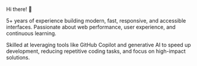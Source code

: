 Hi there! 👋

5+ years of experience building modern, fast, responsive, and accessible interfaces. Passionate about web performance, user experience, and continuous learning.

Skilled at leveraging tools like GitHub Copilot and generative AI to speed up
development, reducing repetitive coding tasks, and focus on high-impact solutions.
